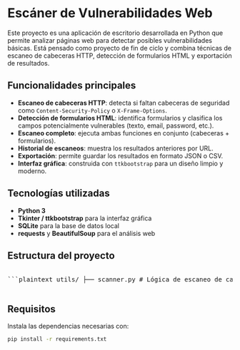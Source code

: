 # Escáner de Vulnerabilidades Web

Este proyecto es una aplicación de escritorio desarrollada en Python que permite analizar páginas web para detectar posibles vulnerabilidades básicas. Está pensado como proyecto de fin de ciclo y combina técnicas de escaneo de cabeceras HTTP, detección de formularios HTML y exportación de resultados.

## Funcionalidades principales

- **Escaneo de cabeceras HTTP**: detecta si faltan cabeceras de seguridad como `Content-Security-Policy` o `X-Frame-Options`.
- **Detección de formularios HTML**: identifica formularios y clasifica los campos potencialmente vulnerables (texto, email, password, etc.).
- **Escaneo completo**: ejecuta ambas funciones en conjunto (cabeceras + formularios).
- **Historial de escaneos**: muestra los resultados anteriores por URL.
- **Exportación**: permite guardar los resultados en formato JSON o CSV.
- **Interfaz gráfica**: construida con `ttkbootstrap` para un diseño limpio y moderno.

## Tecnologías utilizadas

- **Python 3**
- **Tkinter / ttkbootstrap** para la interfaz gráfica
- **SQLite** para la base de datos local
- **requests** y **BeautifulSoup** para el análisis web

## Estructura del proyecto
<pre> 
```plaintext utils/ ├── scanner.py # Lógica de escaneo de cabeceras y formularios ├── db.py # Acceso y gestión de la base de datos db/ └── scanner.db # Base de datos SQLite (se crea al ejecutar) main_gui.py # Interfaz gráfica principal README.md # Este archivo requirements.txt # Dependencias del proyecto ```
 </pre>

## Requisitos

Instala las dependencias necesarias con:

```bash
pip install -r requirements.txt

